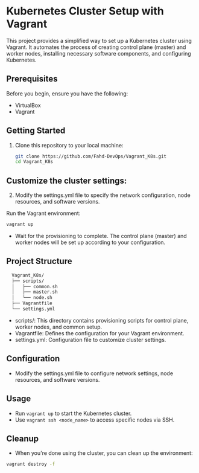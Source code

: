 # Kubernetes Cluster Setup with Vagrant

This project provides a simplified way to set up a Kubernetes cluster using Vagrant. It automates the process of creating control plane (master) and worker nodes, installing necessary software components, and configuring Kubernetes.

## Prerequisites

Before you begin, ensure you have the following:

- VirtualBox
- Vagrant

## Getting Started

1. Clone this repository to your local machine:

   ```sh
   git clone https://github.com/Fahd-DevOps/Vagrant_K8s.git
   cd Vagrant_K8s
## Customize the cluster settings:

2. Modify the settings.yml file to specify the network configuration, node resources, and software versions.

Run the Vagrant environment:

   ```sh
   vagrant up
   ```
   - Wait for the provisioning to complete. The control plane (master) and worker nodes will be set up according to your configuration.
   
## Project Structure
  ```sh
    Vagrant_K8s/
    ├── scripts/
    │   ├── common.sh
    │   ├── master.sh
    │   └── node.sh
    ├── Vagrantfile
    └── settings.yml
  ```
  - scripts/: This directory contains provisioning scripts for control plane, worker nodes, and common setup.
  - Vagrantfile: Defines the configuration for your Vagrant environment.
  - settings.yml: Configuration file to customize cluster settings.
    
## Configuration
- Modify the settings.yml file to configure network settings, node resources, and software versions.

## Usage
- Run ``` vagrant up ``` to start the Kubernetes cluster.
- Use ``` vagrant ssh <node_name> ``` to access specific nodes via SSH.

## Cleanup
- When you're done using the cluster, you can clean up the environment:

```sh
vagrant destroy -f
```
